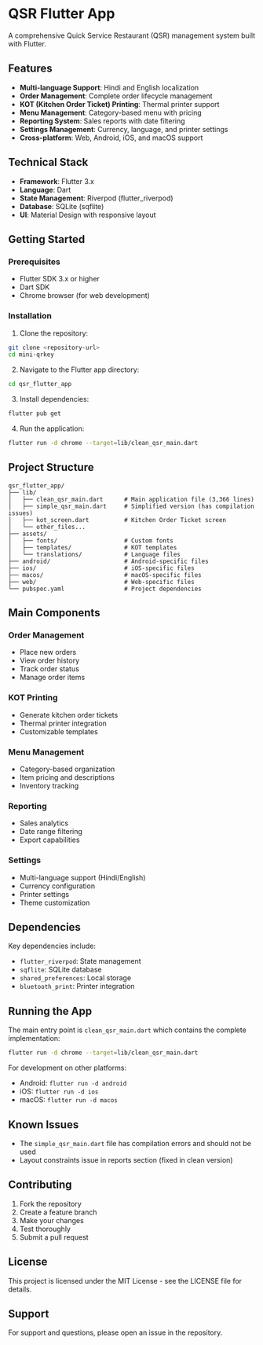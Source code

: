 # QSR Flutter App

A comprehensive Quick Service Restaurant (QSR) management system built with Flutter.

## Features

- **Multi-language Support**: Hindi and English localization
- **Order Management**: Complete order lifecycle management
- **KOT (Kitchen Order Ticket) Printing**: Thermal printer support
- **Menu Management**: Category-based menu with pricing
- **Reporting System**: Sales reports with date filtering
- **Settings Management**: Currency, language, and printer settings
- **Cross-platform**: Web, Android, iOS, and macOS support

## Technical Stack

- **Framework**: Flutter 3.x
- **Language**: Dart
- **State Management**: Riverpod (flutter_riverpod)
- **Database**: SQLite (sqflite)
- **UI**: Material Design with responsive layout

## Getting Started

### Prerequisites

- Flutter SDK 3.x or higher
- Dart SDK
- Chrome browser (for web development)

### Installation

1. Clone the repository:
```bash
git clone <repository-url>
cd mini-qrkey
```

2. Navigate to the Flutter app directory:
```bash
cd qsr_flutter_app
```

3. Install dependencies:
```bash
flutter pub get
```

4. Run the application:
```bash
flutter run -d chrome --target=lib/clean_qsr_main.dart
```

## Project Structure

```
qsr_flutter_app/
├── lib/
│   ├── clean_qsr_main.dart      # Main application file (3,366 lines)
│   ├── simple_qsr_main.dart     # Simplified version (has compilation issues)
│   ├── kot_screen.dart          # Kitchen Order Ticket screen
│   └── other_files...
├── assets/
│   ├── fonts/                   # Custom fonts
│   ├── templates/               # KOT templates
│   └── translations/            # Language files
├── android/                     # Android-specific files
├── ios/                         # iOS-specific files
├── macos/                       # macOS-specific files
├── web/                         # Web-specific files
└── pubspec.yaml                 # Project dependencies
```

## Main Components

### Order Management
- Place new orders
- View order history
- Track order status
- Manage order items

### KOT Printing
- Generate kitchen order tickets
- Thermal printer integration
- Customizable templates

### Menu Management
- Category-based organization
- Item pricing and descriptions
- Inventory tracking

### Reporting
- Sales analytics
- Date range filtering
- Export capabilities

### Settings
- Multi-language support (Hindi/English)
- Currency configuration
- Printer settings
- Theme customization

## Dependencies

Key dependencies include:
- `flutter_riverpod`: State management
- `sqflite`: SQLite database
- `shared_preferences`: Local storage
- `bluetooth_print`: Printer integration

## Running the App

The main entry point is `clean_qsr_main.dart` which contains the complete implementation:

```bash
flutter run -d chrome --target=lib/clean_qsr_main.dart
```

For development on other platforms:
- Android: `flutter run -d android`
- iOS: `flutter run -d ios`
- macOS: `flutter run -d macos`

## Known Issues

- The `simple_qsr_main.dart` file has compilation errors and should not be used
- Layout constraints issue in reports section (fixed in clean version)

## Contributing

1. Fork the repository
2. Create a feature branch
3. Make your changes
4. Test thoroughly
5. Submit a pull request

## License

This project is licensed under the MIT License - see the LICENSE file for details.

## Support

For support and questions, please open an issue in the repository.
